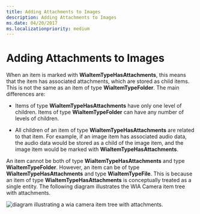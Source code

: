 ```yaml
---
title: Adding Attachments to Images
description: Adding Attachments to Images
ms.date: 04/20/2017
ms.localizationpriority: medium
---
```


# Adding Attachments to Images





When an item is marked with **WiaItemTypeHasAttachments**, this means that the item has associated attachments, which are stored as child items. This is not the same as an item of type **WiaItemTypeFolder**. The main differences are:

-   Items of type **WiaItemTypeHasAttachments** have only one level of children. Items of type **WiaItemTypeFolder** can have any number of levels of children.

-   All children of an item of type **WiaItemTypeHasAttachments** are related to that item. For example, if an image item has associated audio data, the audio data would be stored as a child of the image item, and the image item would be marked with **WiaItemTypeHasAttachments**.

An item cannot be both of type **WiaItemTypeHasAttachments** and type **WiaItemTypeFolder**. However, an item can be of type **WiaItemTypeHasAttachments** and type **WiaItemTypeFile**. This is because an item of type **WiaItemTypeHasAttachments** is conceptually treated as a single entity. The following diagram illustrates the WIA Camera item tree with attachments.

![diagram illustrating a wia camera item tree with attachments.](images/camera-tree-attachments.png)

 

 




